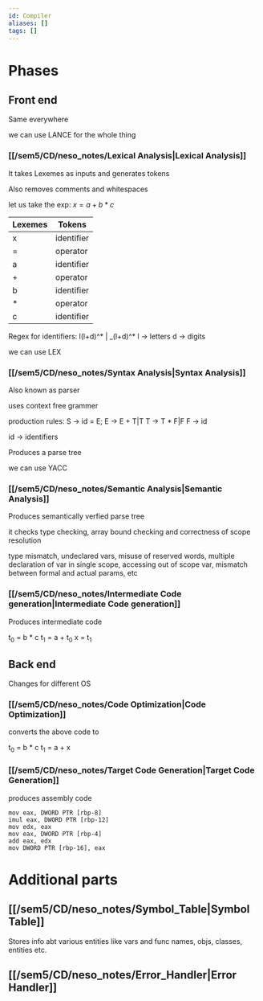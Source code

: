 ```yaml
---
id: Compiler
aliases: []
tags: []
---
```


# Phases

## Front end
Same everywhere

we can use LANCE for the whole thing
### [[/sem5/CD/neso_notes/Lexical Analysis|Lexical Analysis]]
It takes Lexemes as inputs and generates tokens

Also removes comments and whitespaces

let us take the exp:
$x=a+b*c$

| Lexemes | Tokens     |
| ------- | ---------- |
| x       | identifier |
| =       | operator   |
| a       | identifier |
| +       | operator   |
| b       | identifier |
| *       | operator   |
| c       | identifier |

Regex for identifiers: l(l+d)^* \| _(l+d)^*
l -> letters
d -> digits

we can use LEX

###  [[/sem5/CD/neso_notes/Syntax Analysis|Syntax Analysis]]
Also known as parser

uses context free grammer

production rules:
S -> id = E;
E -> E + T|T
T -> T * F|F
F -> id

id -> identifiers

Produces a parse tree

we can use YACC

###  [[/sem5/CD/neso_notes/Semantic Analysis|Semantic Analysis]]

Produces semantically verfied parse tree

it checks type checking, array bound checking and correctness of scope resolution

type mismatch, undeclared vars, misuse of reserved words, multiple declaration of var in single scope, accessing out of scope var, mismatch between formal and actual params, etc

### [[/sem5/CD/neso_notes/Intermediate Code generation|Intermediate Code generation]]

Produces intermediate code

t<sub>0</sub> = b * c
t<sub>1</sub> = a + t<sub>0</sub>
x = t<sub>1</sub>


## Back end
Changes for different OS
### [[/sem5/CD/neso_notes/Code Optimization|Code Optimization]]

converts the above code to 

t<sub>0</sub> = b * c
t<sub>1</sub> = a + x

### [[/sem5/CD/neso_notes/Target Code Generation|Target Code Generation]]

produces assembly code

```
mov eax, DWORD PTR [rbp-8]
imul eax, DWORD PTR [rbp-12]
mov edx, eax
mov eax, DWORD PTR [rbp-4]
add eax, edx
mov DWORD PTR [rbp-16], eax
```


# Additional parts

## [[/sem5/CD/neso_notes/Symbol_Table|Symbol Table]]

Stores info abt various entities like vars and func names, objs, classes, entities etc.

## [[/sem5/CD/neso_notes/Error_Handler|Error Handler]]
